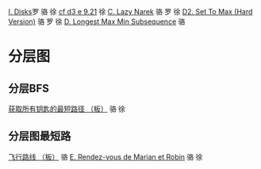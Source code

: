 [I. Disks](https://codeforces.com/contest/1949/problem/I)罗 骆 徐
[cf d3 e 9.21](https://codeforces.com/contest/2014/problem/E) 徐
[C. Lazy Narek](https://codeforces.com/contest/2005/problem/C) 骆 罗 徐
[D2. Set To Max (Hard Version)](https://codeforces.com/contest/1904/problem/D2) 骆 罗 徐
[D. Longest Max Min Subsequence](https://codeforces.com/contest/2001/problem/D) 骆

# 分层图
## 分层BFS
[获取所有钥匙的最短路径 （板）](https://leetcode.cn/problems/shortest-path-to-get-all-keys/description/) 骆 徐

## 分层图最短路
[飞行路线 （板）](https://www.luogu.com.cn/problem/P4568) 骆
[E. Rendez-vous de Marian et Robin](https://codeforces.com/contest/2014/problem/E) 骆 徐
